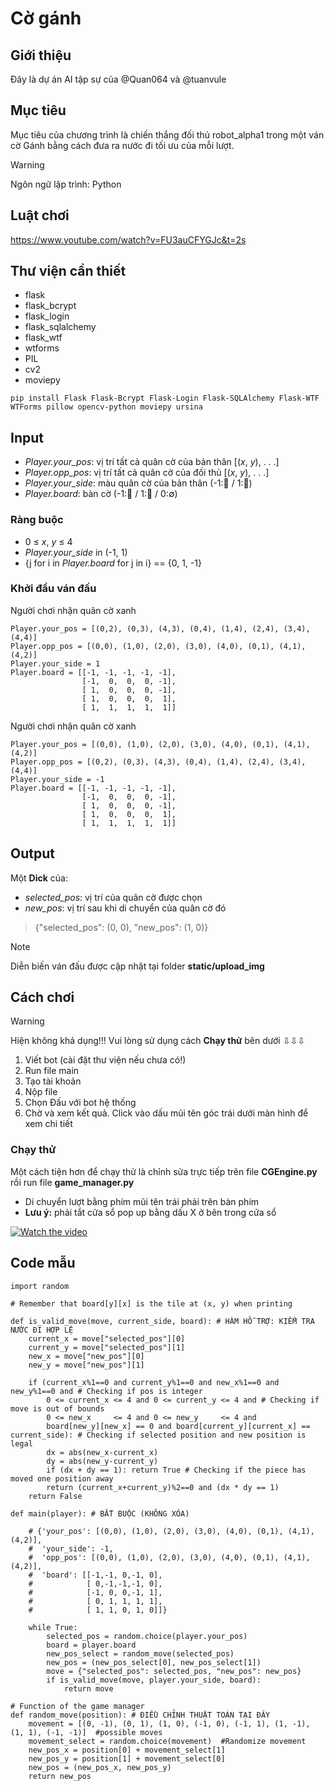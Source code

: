 # Cờ gánh
## Giới thiệu
Đây là dự án AI tập sự của @Quan064 và @tuanvule
## Mục tiêu
Mục tiêu của chương trình là chiến thắng đối thủ robot_alpha1 trong một ván cờ Gánh bằng cách đưa ra nước đi tối ưu của mỗi lượt.
> [!WARNING]
> Ngôn ngữ lập trình: Python
## Luật chơi
https://www.youtube.com/watch?v=FU3auCFYGJc&t=2s
## Thư viện cần thiết
- flask
- flask_bcrypt
- flask_login
- flask_sqlalchemy
- flask_wtf
- wtforms
- PIL
- cv2
- moviepy
```
pip install Flask Flask-Bcrypt Flask-Login Flask-SQLAlchemy Flask-WTF WTForms pillow opencv-python moviepy ursina
```
## Input
- *Player.your_pos*: vị trí tất cả quân cờ của bản thân [(*x*, *y*), . . .]
- *Player.opp_pos*: vị trí tất cả quân cờ của đối thủ  [(*x*, *y*), . . .]
- *Player.your_side*: màu quân cờ của bản thân (-1:🔴 / 1:🔵)
- *Player.board*: bàn cờ (-1:🔴 / 1:🔵 / 0:∅)
### Ràng buộc
- 0 ≤ *x*, *y* ≤ 4
- *Player.your_side* in (-1, 1)
- {j for i in *Player.board* for j in i} == {0, 1, -1}
### Khởi đầu ván đấu
Người chơi nhận quân cờ xanh
```
Player.your_pos = [(0,2), (0,3), (4,3), (0,4), (1,4), (2,4), (3,4), (4,4)]
Player.opp_pos = [(0,0), (1,0), (2,0), (3,0), (4,0), (0,1), (4,1), (4,2)]
Player.your_side = 1
Player.board = [[-1, -1, -1, -1, -1],
                [-1,  0,  0,  0, -1],
                [ 1,  0,  0,  0, -1],
                [ 1,  0,  0,  0,  1],
                [ 1,  1,  1,  1,  1]]
```
Người chơi nhận quân cờ xanh
```
Player.your_pos = [(0,0), (1,0), (2,0), (3,0), (4,0), (0,1), (4,1), (4,2)]
Player.opp_pos = [(0,2), (0,3), (4,3), (0,4), (1,4), (2,4), (3,4), (4,4)]
Player.your_side = -1
Player.board = [[-1, -1, -1, -1, -1],
                [-1,  0,  0,  0, -1],
                [ 1,  0,  0,  0, -1],
                [ 1,  0,  0,  0,  1],
                [ 1,  1,  1,  1,  1]]
```
## Output
Một **Dick** của:
- *selected_pos*: vị trí của quân cờ được chọn
- *new_pos*: vị trí sau khi di chuyển của quân cờ đó
> {"selected_pos": (0, 0), "new_pos": (1, 0)}

> [!NOTE]
> Diễn biến ván đấu được cập nhật tại folder **static/upload_img**
## Cách chơi
> [!WARNING]
> Hiện không khả dụng!!! Vui lòng sử dụng cách **Chạy thử** bên dưới ⇩⇩⇩
1. Viết bot (cài đặt thư viện nếu chưa có!)
2. Run file main
3. Tạo tài khoản
4. Nộp file
5. Chọn Đấu với bot hệ thống
6. Chờ và xem kết quả. Click vào dấu mũi tên góc trái dưới màn hình để xem chi tiết
### Chạy thử
Một cách tiện hơn để chạy thử là chỉnh sửa trực tiếp trên file **CGEngine.py** rồi run file **game_manager.py**
- Di chuyển lượt bằng phím mũi tên trái phải trên bàn phím
- **Lưu ý:** phải tắt cửa sổ pop up bằng dấu X ở bên trong cửa sổ

[![Watch the video](https://img.youtube.com/vi/GsxwOXEXcoI/hqdefault.jpg)](https://youtu.be/GsxwOXEXcoI)

## Code mẫu
```
import random

# Remember that board[y][x] is the tile at (x, y) when printing
    
def is_valid_move(move, current_side, board): # HÀM HỖ TRỢ: KIỂM TRA NƯỚC ĐI HỢP LỆ
    current_x = move["selected_pos"][0]
    current_y = move["selected_pos"][1]
    new_x = move["new_pos"][0]
    new_y = move["new_pos"][1]

    if (current_x%1==0 and current_y%1==0 and new_x%1==0 and new_y%1==0 and # Checking if pos is integer
        0 <= current_x <= 4 and 0 <= current_y <= 4 and # Checking if move is out of bounds
        0 <= new_x     <= 4 and 0 <= new_y     <= 4 and
        board[new_y][new_x] == 0 and board[current_y][current_x] == current_side): # Checking if selected position and new position is legal
        dx = abs(new_x-current_x)
        dy = abs(new_y-current_y)
        if (dx + dy == 1): return True # Checking if the piece has moved one position away
        return (current_x+current_y)%2==0 and (dx * dy == 1)
    return False

def main(player): # BẮT BUỘC (KHÔNG XÓA)

    # {'your_pos': [(0,0), (1,0), (2,0), (3,0), (4,0), (0,1), (4,1), (4,2)],
    #  'your_side': -1,
    #  'opp_pos': [(0,0), (1,0), (2,0), (3,0), (4,0), (0,1), (4,1), (4,2)],
    #  'board': [[-1,-1, 0,-1, 0],
    #            [ 0,-1,-1,-1, 0],
    #            [-1, 0, 0,-1, 1],
    #            [ 0, 1, 1, 1, 1],
    #            [ 1, 1, 0, 1, 0]]}

    while True:
        selected_pos = random.choice(player.your_pos)
        board = player.board
        new_pos_select = random_move(selected_pos)
        new_pos = (new_pos_select[0], new_pos_select[1])
        move = {"selected_pos": selected_pos, "new_pos": new_pos}
        if is_valid_move(move, player.your_side, board):
            return move

# Function of the game manager
def random_move(position): # ĐIỀU CHỈNH THUẬT TOÁN TẠI ĐÂY
    movement = [(0, -1), (0, 1), (1, 0), (-1, 0), (-1, 1), (1, -1), (1, 1), (-1, -1)]  #possible moves
    movement_select = random.choice(movement)  #Randomize movement
    new_pos_x = position[0] + movement_select[1]
    new_pos_y = position[1] + movement_select[0]
    new_pos = (new_pos_x, new_pos_y)
    return new_pos
```
